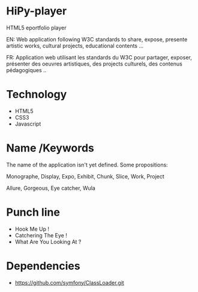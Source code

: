 HiPy-player
===========

HTML5 eportfolio player

EN:
Web application following W3C standards
to share, expose, presente
artistic works, cultural projects, educational contents ...

FR:
Application web utilisant les standards du W3C
pour partager, exposer, présenter
des oeuvres artistiques, des projects culturels, des contenus pédagogiques ..



Technology
==========

 * HTML5
 * CSS3
 * Javascript



Name /Keywords
==============

The name of the application isn't yet defined. 
Some propositions:

 Monographe, Display, Expo, Exhibit, Chunk, Slice, Work, Project

 Allure, Gorgeous, Eye catcher, Wula



Punch line
==========

 * Hook Me Up !
 * Catchering The Eye !
 * What Are You Looking At ?



Dependencies
============

* https://github.com/symfony/ClassLoader.git


